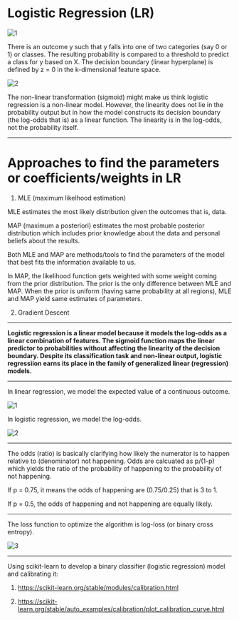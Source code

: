 
# Logistic Regression (LR)

![1](https://github.com/user-attachments/assets/291781c2-ac2c-4f0a-9900-325143938e48)

There is an outcome y such that y falls into one of two categories (say 0 or 1) or classes.
The resulting probability is compared to a threshold to predict a class for y based on X. The decision boundary (linear hyperplane) is defined by z = 0 in the 
k-dimensional feature space.

![2](https://github.com/user-attachments/assets/b4188a72-16c3-4a2e-962e-e4a538b304e0)


The non-linear transformation (sigmoid) might make us think logistic regression is a non-linear model. However, the linearity does not lie in the probability output but in how the model constructs its decision boundary (the log-odds that is) as a linear function.  The linearity is in the log-odds, not the probability itself. 

---

# Approaches to find the parameters or coefficients/weights in LR

1. MLE (maximum likelhood estimation)

MLE estimates the most likely distribution given the outcomes that is, data. 

MAP (maximum a posteriori) estimates the most probable posterior distribution which includes prior knowledge about the data and personal beliefs about the results. 

Both MLE and MAP are methods/tools to find the parameters of the model that best fits the information available to us.  

In MAP, the likelihood function gets weighted with some weight coming from the prior distribution. The prior is the only difference between MLE and MAP. When the prior is uniform (having same probability at all regions), MLE and MAP yield same estimates of parameters. 

2. Gradient Descent
   
----

**Logistic regression is a linear model because it models the log-odds as a linear combination of features. The sigmoid function maps the linear predictor to probabilities without affecting the linearity of the decision boundary. Despite its classification task and non-linear output, logistic regressiion earns its place in the family of generalized linear (regression) models.**

---
In linear regression, we model the expected value of a continuous outcome.

![1](https://github.com/user-attachments/assets/b6a727a5-0301-4e5c-9372-de3f3203368d)

In logistic regression, we model the log-odds.

![2](https://github.com/user-attachments/assets/a27bf2d8-7d07-4920-a70d-99d90412b82a)

---

The odds (ratio) is basically clarifying how likely the numerator is to happen relative to (denominator) not happening. Odds are calcuated as p/(1-p) which yields the ratio of the probability of happening to the probability of not happening.

If p = 0.75, it means the odds of happening are (0.75/0.25) that is 3 to 1. 

If p = 0.5, the odds of happening and not happening are equally likely. 

---

The loss function to optimize the algorithm is log-loss (or binary cross entropy).

![3](https://github.com/user-attachments/assets/2158ac9d-ac9c-43ad-946d-39e7db67ed4c)


-----


Using scikit-learn to develop a binary classifier (logistic regression) model and calibrating it:

1. https://scikit-learn.org/stable/modules/calibration.html
   
2. https://scikit-learn.org/stable/auto_examples/calibration/plot_calibration_curve.html

   



